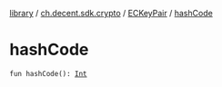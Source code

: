 [library](../../index.md) / [ch.decent.sdk.crypto](../index.md) / [ECKeyPair](index.md) / [hashCode](./hash-code.md)

# hashCode

`fun hashCode(): `[`Int`](https://kotlinlang.org/api/latest/jvm/stdlib/kotlin/-int/index.html)